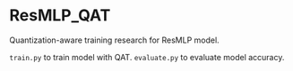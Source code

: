 # ResMLP_QAT
Quantization-aware training research for ResMLP model.

```train.py``` to train model with QAT.
```evaluate.py``` to evaluate model accuracy.
